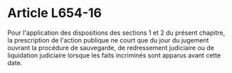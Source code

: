 # Article L654-16

Pour l'application des dispositions des sections 1 et 2 du présent chapitre, la prescription de l'action publique ne court que du jour du jugement ouvrant la procédure de sauvegarde, de redressement judiciaire ou de liquidation judiciaire lorsque les faits incriminés sont apparus avant cette date.